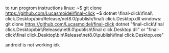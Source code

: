 to run progrom instructions
linux:
~$ git clone https://github.com/Lucasmoidel/final-click
~$ dotnet \final-click\final\ click.Desktop/bin/Release/net8.0/publish/final\ click.Desktop.dll
windows:
git clone https://github.com/Lucasmoidel/final-click
dotnet "final-click\final click.Desktop\bin\Release\net8.0\publish\final click.Desktop.dll"
or 
"final-click\final click.Desktop\bin\Release\net8.0\publish\final click.Desktop.exe"

android is not working idk
